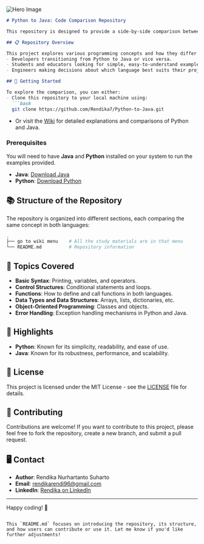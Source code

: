![Hero Image](https://raw.githubusercontent.com/Rendika7/Python-to-Java/refs/heads/main/Hero%20Image.png)

```markdown
# Python to Java: Code Comparison Repository

This repository is designed to provide a side-by-side comparison between **Python** and **Java**, highlighting the differences in syntax, structure, and functionality. By comparing examples in both languages, this project aims to help developers understand how common programming concepts are implemented in Python and Java.

## 📋 Repository Overview

This project explores various programming concepts and how they differ between Python and Java. Each section of the repository covers a specific feature or concept, providing code snippets in both languages. The repository is a helpful resource for:
- Developers transitioning from Python to Java or vice versa.
- Students and educators looking for simple, easy-to-understand examples.
- Engineers making decisions about which language best suits their project needs.

## 🚀 Getting Started

To explore the comparison, you can either:
- Clone this repository to your local machine using:
  ```bash
  git clone https://github.com/Rendika7/Python-to-Java.git
  ```
- Or visit the [Wiki](https://github.com/Rendika7/Python-to-Java/wiki/WHAT-IS-JAVA%3F%3F-LET'S-COMPARE-WITH-PYTHON-CODE) for detailed explanations and comparisons of Python and Java.

### Prerequisites

You will need to have **Java** and **Python** installed on your system to run the examples provided. 

- **Java**: [Download Java](https://www.java.com/en/download/)
- **Python**: [Download Python](https://www.python.org/downloads/)

## 📚 Structure of the Repository

The repository is organized into different sections, each comparing the same concept in both languages:

```bash
.
├── go to wiki menu    # All the study materials are in that menu
└── README.md          # Repository information
```

## 📝 Topics Covered

- **Basic Syntax**: Printing, variables, and operators.
- **Control Structures**: Conditional statements and loops.
- **Functions**: How to define and call functions in both languages.
- **Data Types and Data Structures**: Arrays, lists, dictionaries, etc.
- **Object-Oriented Programming**: Classes and objects.
- **Error Handling**: Exception handling mechanisms in Python and Java.

## 🌟 Highlights

- **Python**: Known for its simplicity, readability, and ease of use.
- **Java**: Known for its robustness, performance, and scalability.

## 📄 License

This project is licensed under the MIT License - see the [LICENSE](LICENSE) file for details.

## 🤝 Contributing

Contributions are welcome! If you want to contribute to this project, please feel free to fork the repository, create a new branch, and submit a pull request.

## 🖥️ Contact

- **Author**: Rendika Nurhartanto Suharto
- **Email**: rendikarendi96@gmail.com
- **LinkedIn**: [Rendika on LinkedIn](https://www.linkedin.com/in/rendika-nurhartanto-s-882431218/)

---

Happy coding! 🚀
```

This `README.md` focuses on introducing the repository, its structure, and how users can contribute or use it. Let me know if you'd like further adjustments!
